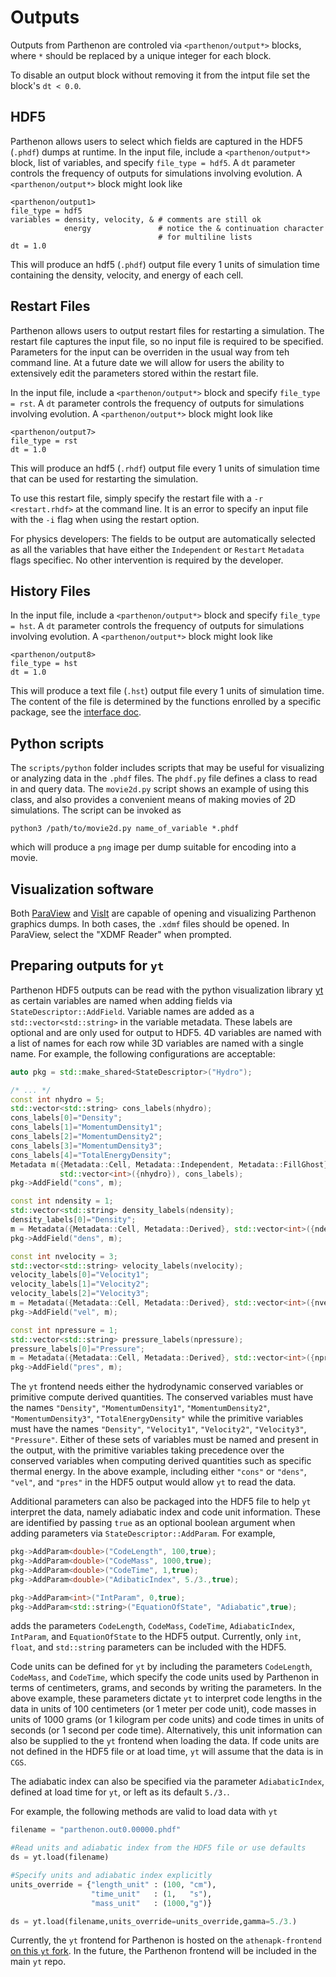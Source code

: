 # Outputs

Outputs from Parthenon are controled via ```<parthenon/output*>``` blocks, where ```*``` should be replaced by a unique integer for each block.

To disable an output block without removing it from the intput file set the block's `dt < 0.0`.

## HDF5

Parthenon allows users to select which fields are captured in the HDF5 (```.phdf```) dumps at runtime.  In the input file, include a ```<parthenon/output*>``` block, list of variables, and specify ```file_type = hdf5```.  A ```dt``` parameter controls the frequency of outputs for simulations involving evolution. A ```<parthenon/output*>``` block might look like
```
<parthenon/output1>
file_type = hdf5
variables = density, velocity, & # comments are still ok
            energy               # notice the & continuation character
                                 # for multiline lists
dt = 1.0
```
This will produce an hdf5 (`.phdf`) output file every 1 units of
simulation time containing the density, velocity, and energy of each
cell.

## Restart Files

Parthenon allows users to output restart files for restarting a simulation.  The restart file captures the input file, so no input file is required to be specified.  Parameters for the input can be overriden in the usual way from teh command line.  At a future date we will allow for users the ability to extensively edit the parameters stored within the restart file. 

In the input file, include a ```<parthenon/output*>``` block and specify ```file_type = rst```.  A ```dt``` parameter controls the frequency of outputs for simulations involving evolution. A ```<parthenon/output*>``` block might look like
```
<parthenon/output7>
file_type = rst
dt = 1.0
```
This will produce an hdf5 (`.rhdf`) output file every 1 units of
simulation time that can be used for restarting the simulation.

To use this restart file, simply specify the restart file with a ```-r <restart.rhdf>``` at the command line.  It is an error to specify an input file with the ```-i``` flag when using the restart option.

For physics developers: The fields to be output are automatically selected as all the variables that have either the ```Independent``` or ```Restart``` ```Metadata``` flags specifiec.  No other intervention is required by the developer.

## History Files

In the input file, include a ```<parthenon/output*>``` block and specify ```file_type = hst```.  A ```dt``` parameter controls the frequency of outputs for simulations involving evolution. A ```<parthenon/output*>``` block might look like
```
<parthenon/output8>
file_type = hst
dt = 1.0
```
This will produce a text file (`.hst`) output file every 1 units of simulation time.
The content of the file is determined by the functions enrolled by a specific package,
see the [interface doc](interface/state.md#history-output).

## Python scripts

The ```scripts/python``` folder includes scripts that may be useful for visualizing or analyzing data in the ```.phdf``` files.  The ```phdf.py``` file defines a class to read in and query data.  The ```movie2d.py``` script shows an example of using this class, and also provides a convenient means of making movies of 2D simulations.  The script can be invoked as
```
python3 /path/to/movie2d.py name_of_variable *.phdf
```
which will produce a ```png``` image per dump suitable for encoding into a movie.

## Visualization software

Both [ParaView](https://www.paraview.org/) and [VisIt](https://wci.llnl.gov/simulation/computer-codes/visit/) are capable of opening and visualizing Parthenon graphics dumps.  In both cases, the ```.xdmf``` files should be opened.  In ParaView, select the "XDMF Reader" when prompted.

## Preparing outputs for ```yt```

Parthenon HDF5 outputs can be read with the python visualization library
[yt](https://yt-project.org/) as certain variables are named when adding
fields via ```StateDescriptor::AddField```. Variable names are added as a
```std::vector<std::string>``` in the variable metadata. These labels are
optional and are only used for output to HDF5. 4D variables are named with a
list of names for each row while 3D variables are named with a single name.
For example, the following configurations are acceptable:

```c++
auto pkg = std::make_shared<StateDescriptor>("Hydro");

/* ... */
const int nhydro = 5;
std::vector<std::string> cons_labels(nhydro);
cons_labels[0]="Density";
cons_labels[1]="MomentumDensity1";
cons_labels[2]="MomentumDensity2";
cons_labels[3]="MomentumDensity3";
cons_labels[4]="TotalEnergyDensity";
Metadata m({Metadata::Cell, Metadata::Independent, Metadata::FillGhost},
           std::vector<int>({nhydro}), cons_labels);
pkg->AddField("cons", m);

const int ndensity = 1;
std::vector<std::string> density_labels(ndensity);
density_labels[0]="Density";
m = Metadata({Metadata::Cell, Metadata::Derived}, std::vector<int>({ndensity}), density_labels);
pkg->AddField("dens", m);

const int nvelocity = 3;
std::vector<std::string> velocity_labels(nvelocity);
velocity_labels[0]="Velocity1";
velocity_labels[1]="Velocity2";
velocity_labels[2]="Velocity3";
m = Metadata({Metadata::Cell, Metadata::Derived}, std::vector<int>({nvelocity}), velocity_labels);
pkg->AddField("vel", m);

const int npressure = 1;
std::vector<std::string> pressure_labels(npressure);
pressure_labels[0]="Pressure";
m = Metadata({Metadata::Cell, Metadata::Derived}, std::vector<int>({npressure}), pressure_labels);
pkg->AddField("pres", m);
```

The `yt` frontend needs either the hydrodynamic conserved variables or
primitive compute derived quantities. The conserved variables must have the
names ```"Density"```, ```"MomentumDensity1"```, ```"MomentumDensity2"```,
```"MomentumDensity3"```, ```"TotalEnergyDensity"``` while the primitive
variables must have the names ```"Density"```, ```"Velocity1"```,
```"Velocity2"```, ```"Velocity3"```, ```"Pressure"```. Either of these sets of
variables must be named and present in the output, with the primitive variables
taking precedence over the conserved variables when computing derived
quantities such as specific thermal energy. In the above example, including
either ```"cons"``` or ```"dens"```, ```"vel"```, and ```"pres"``` in the  HDF5
output would allow ```yt``` to read the data.

Additional parameters can also be packaged into the HDF5 file to help ```yt```
interpret the data, namely adiabatic index and code unit information. These are
identified by passing ```true``` as an optional boolean argument when adding
parameters via ```StateDescriptor::AddParam```. For example, 
```c++
pkg->AddParam<double>("CodeLength", 100,true);
pkg->AddParam<double>("CodeMass", 1000,true);
pkg->AddParam<double>("CodeTime", 1,true);
pkg->AddParam<double>("AdibaticIndex", 5./3.,true);

pkg->AddParam<int>("IntParam", 0,true);
pkg->AddParam<std::string>("EquationOfState", "Adiabatic",true);
```
adds the parameters ```CodeLength```, ```CodeMass```, ```CodeTime```,
```AdiabaticIndex```, ```IntParam```, and ```EquationOfState``` to the HDF5
output. Currently, only ```int```, ```float```, and ```std::string```
parameters can be included with the HDF5.

Code units can be defined for ```yt``` by including the parameters
```CodeLength```, ```CodeMass```, and ```CodeTime```, which specify the code
units used by Parthenon in terms of centimeters, grams, and seconds by writing
the parameters.  In the above example, these parameters dictate ```yt``` to
interpret code lengths in the data in units of 100 centimeters (or 1 meter per
code unit), code masses in units of 1000 grams (or 1 kilogram per code units)
and code times in units of seconds (or 1 second per code time).
Alternatively, this unit information can also be supplied to the ```yt```
frontend when loading the data. If code units are not defined in the HDF5 file
or at load time, ```yt``` will assume that the data is in ```CGS```.

The adiabatic index can also be specified via the parameter
```AdiabaticIndex```, defined at load time for ```yt```, or left as its default
```5./3.```.

For example, the following methods are valid to load data with ```yt```
```python
filename = "parthenon.out0.00000.phdf"

#Read units and adiabatic index from the HDF5 file or use defaults
ds = yt.load(filename)

#Specify units and adiabatic index explicitly
units_override = {"length_unit" : (100, "cm"),
                  "time_unit"   : (1,   "s"),
                  "mass_unit"   : (1000,"g")}

ds = yt.load(filename,units_override=units_override,gamma=5./3.)
```

Currently, the ```yt``` frontend for Parthenon is hosted on the
```athenapk-frontend``` [on this ```yt```
fork](https://github.com/forrestglines/yt/tree/athenapk-frontend). In the
future, the Parthenon frontend will be included in the main ```yt``` repo.
